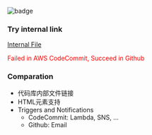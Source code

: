 ![badge](https://codebuild.ap-southeast-1.amazonaws.com/badges?uuid=eyJlbmNyeXB0ZWREYXRhIjoidldjNDlnTDI1aVE3aGZHVSsrU0U2Y3FzOThmMU5SRFRSZlI2MkJxWjU4MlNkaXl5TFYyY24xT0ZmOTZRY2p1amkxQ1hvcTJOdDl3d09UU252R08vYlpJPSIsIml2UGFyYW1ldGVyU3BlYyI6IjBLQ3cwQURURURRdlpIcFAiLCJtYXRlcmlhbFNldFNlcmlhbCI6MX0%3D&branch=master)

### Try internal link

[Internal File](./Try-Internal-Link.md)

<span style="color: red;">Failed in AWS CodeCommit, Succeed in Github</span>

### Comparation

- 代码库内部文件链接
- HTML元素支持
- Triggers and Notifications
  - CodeCommit: Lambda, SNS, ...
  - Github: Email
